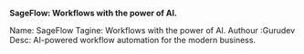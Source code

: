 **SageFlow: Workflows with the power of AI.**

Name: SageFlow
Tagine: Workflows with the power of AI.
Authour :Gurudev
Desc: AI-powered workflow automation for the modern business.


